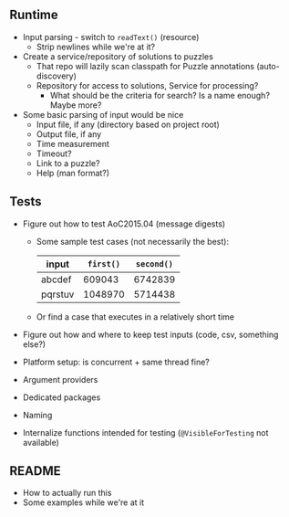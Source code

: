 ## Runtime

 * Input parsing - switch to `readText()` (resource)
   * Strip newlines while we're at it?
 * Create a service/repository of solutions to puzzles
   * That repo will lazily scan classpath for Puzzle annotations (auto-discovery)
   * Repository for access to solutions, Service for processing?
     * What should be the criteria for search? Is a name enough? Maybe more?
 * Some basic parsing of input would be nice
   * Input file, if any (directory based on project root)
   * Output file, if any
   * Time measurement
   * Timeout?
   * Link to a puzzle?
   * Help (man format?)

## Tests

 * Figure out how to test AoC2015.04 (message digests)
   * Some sample test cases (not necessarily the best):
      
     | input   | `first()` | `second()` |
     |---------|-----------|------------|
     | abcdef  | 609043    | 6742839    |
     | pqrstuv | 1048970   | 5714438    |
    
   * Or find a case that executes in a relatively short time

 * Figure out how and where to keep test inputs (code, csv, something else?)
 * Platform setup: is concurrent + same thread fine?
 * Argument providers
 * Dedicated packages
 * Naming
 * Internalize functions intended for testing (`@VisibleForTesting` not available)
 
 ## README
 
 * How to actually run this
 * Some examples while we're at it
